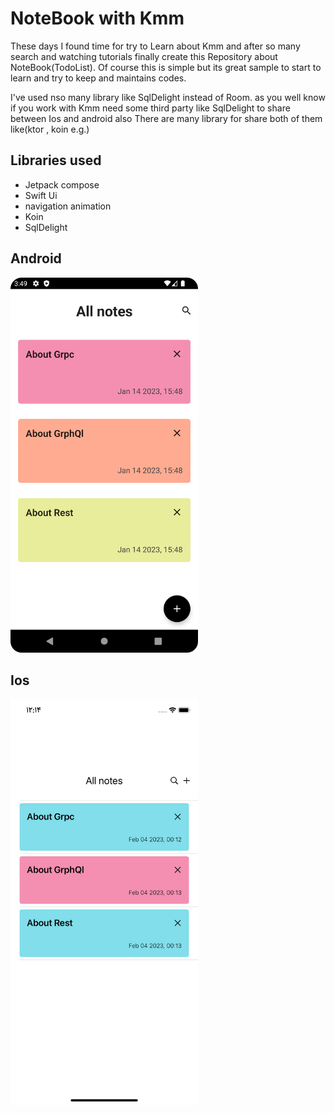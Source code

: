 # NoteBook with Kmm

These days I found time for  try to Learn about Kmm and after so many search and watching tutorials  finally create this Repository about NoteBook(TodoList).
Of course  this is simple but its great sample to start to learn and try to keep and maintains codes.

I've used nso many library like SqlDelight instead of Room. as you well know if you  work with Kmm  need some third party like SqlDelight
to share  between Ios and android  also There are many library  for  share both of them like(ktor , koin e.g.)

## Libraries used

+ Jetpack compose
+ Swift Ui
+ navigation animation
+ Koin
+ SqlDelight

## Android
<img src="/images/android.png" width="300"> 


## Ios
<img src="/images/ios.png" width="300">





